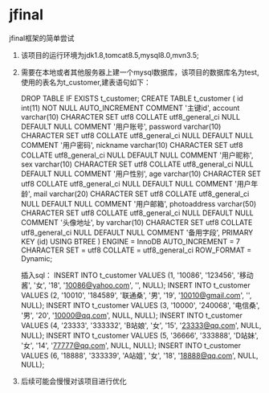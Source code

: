 # jfinal
jfinal框架的简单尝试

1. 该项目的运行环境为jdk1.8,tomcat8.5,mysql8.0,mvn3.5;

2. 需要在本地或者其他服务器上建一个mysql数据库，该项目的数据库名为test,使用的表名为t_customer,建表语句如下：

      DROP TABLE IF EXISTS t_customer;
      CREATE TABLE t_customer (
        id int(11) NOT NULL AUTO_INCREMENT COMMENT '主键id',
        account varchar(10) CHARACTER SET utf8 COLLATE utf8_general_ci NULL DEFAULT NULL COMMENT '用户账号',
        password varchar(10) CHARACTER SET utf8 COLLATE utf8_general_ci NULL DEFAULT NULL COMMENT '用户密码',
        nickname varchar(10) CHARACTER SET utf8 COLLATE utf8_general_ci NULL DEFAULT NULL COMMENT '用户昵称',
        sex varchar(10) CHARACTER SET utf8 COLLATE utf8_general_ci NULL DEFAULT NULL COMMENT '用户性别',
        age varchar(10) CHARACTER SET utf8 COLLATE utf8_general_ci NULL DEFAULT NULL COMMENT '用户年龄',
        mail varchar(20) CHARACTER SET utf8 COLLATE utf8_general_ci NULL DEFAULT NULL COMMENT '用户邮箱',
        photoaddress varchar(50) CHARACTER SET utf8 COLLATE utf8_general_ci NULL DEFAULT NULL COMMENT '头像地址',
        by varchar(10) CHARACTER SET utf8 COLLATE utf8_general_ci NULL DEFAULT NULL COMMENT '备用字段',
        PRIMARY KEY (id) USING BTREE
      ) ENGINE = InnoDB AUTO_INCREMENT = 7 CHARACTER SET = utf8 COLLATE = utf8_general_ci ROW_FORMAT = Dynamic;

      插入sql：
      INSERT INTO t_customer VALUES (1, '10086', '123456', '移动酱', '女', '18', '10086@yahoo.com', '', NULL);
      INSERT INTO t_customer VALUES (2, '10010', '184589', '联通桑', '男', '19', '10010@gmail.com', '', NULL);
      INSERT INTO t_customer VALUES (3, '10000', '240068', '电信桑', '男', '20', '10000@qq.com', NULL, NULL);
      INSERT INTO t_customer VALUES (4, '23333', '333332', 'B站娘', '女', '15', '23333@qq.com', NULL, NULL);
      INSERT INTO t_customer VALUES (5, '36666', '333888', 'D站妹', '女', '14', '77777@qq.com', NULL, NULL);
      INSERT INTO t_customer VALUES (6, '18888', '333339', 'A站姐', '女', '18', '18888@qq.com', NULL, NULL);
      
3. 后续可能会慢慢对该项目进行优化

